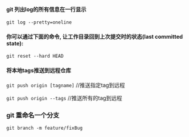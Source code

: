 #### git 列出log的所有信息在一行显示

`git log --pretty=oneline`

#### 你可以通过下面的命令, 让工作目录回到上次提交时的状态(last committed state):
`git reset --hard HEAD`

#### 将本地tags推送到远程仓库

`git push origin [tagname]`  //推送指定tag到远程

`git push origin --tags`    //推送所有的tag到远程

### git 重命名一个分支

`git branch -m feature/fixBug`
